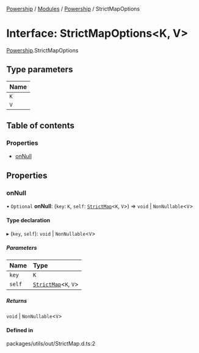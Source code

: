 [Powership](../README.md) / [Modules](../modules.md) / [Powership](../modules/Powership.md) / StrictMapOptions

# Interface: StrictMapOptions<K, V\>

[Powership](../modules/Powership.md).StrictMapOptions

## Type parameters

| Name |
| :------ |
| `K` |
| `V` |

## Table of contents

### Properties

- [onNull](Powership.StrictMapOptions.md#onnull)

## Properties

### onNull

• `Optional` **onNull**: (`key`: `K`, `self`: [`StrictMap`](../classes/Powership.StrictMap.md)<`K`, `V`\>) => `void` \| `NonNullable`<`V`\>

#### Type declaration

▸ (`key`, `self`): `void` \| `NonNullable`<`V`\>

##### Parameters

| Name | Type |
| :------ | :------ |
| `key` | `K` |
| `self` | [`StrictMap`](../classes/Powership.StrictMap.md)<`K`, `V`\> |

##### Returns

`void` \| `NonNullable`<`V`\>

#### Defined in

packages/utils/out/StrictMap.d.ts:2
